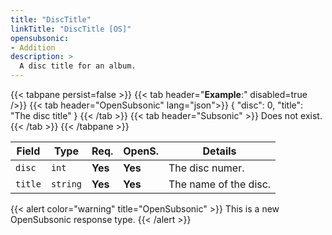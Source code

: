 ```yaml
---
title: "DiscTitle"
linkTitle: "DiscTitle [OS]"
opensubsonic:
- Addition
description: >
  A disc title for an album.
---
```


{{< tabpane persist=false >}}
{{< tab header="**Example**:" disabled=true />}}
{{< tab header="OpenSubsonic" lang="json">}}
{
  "disc": 0,
  "title": "The disc title"
}
{{< /tab >}}
{{< tab header="Subsonic"  >}}
Does not exist.
{{< /tab >}}
{{< /tabpane >}}

| Field |  Type | Req. | OpenS. | Details |
| --- | --- | --- | --- | --- |
| `disc` | `int` | **Yes** | **Yes**    | The disc numer. |
| `title` | `string` | **Yes**  | **Yes**     | The name of the disc. |

{{< alert color="warning" title="OpenSubsonic" >}}
This is a new OpenSubsonic response type.
{{< /alert >}}
